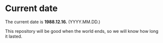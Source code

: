 # Current date

The current date is **1988.12.16.** (YYYY.MM.DD.)

This repository will be good when the world ends, so we will know how long it lasted.